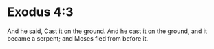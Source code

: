 # Exodus 4:3

And he said, Cast it on the ground. And he cast it on the ground, and it became a serpent; and Moses fled from before it.